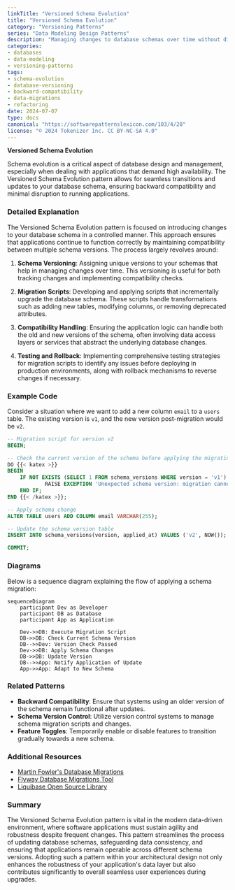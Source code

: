 ```yaml
---
linkTitle: "Versioned Schema Evolution"
title: "Versioned Schema Evolution"
category: "Versioning Patterns"
series: "Data Modeling Design Patterns"
description: "Managing changes to database schemas over time without disrupting existing data or applications through a controlled and systematic approach to evolve database schemas."
categories:
- databases
- data-modeling
- versioning-patterns
tags:
- schema-evolution
- database-versioning
- backward-compatibility
- data-migrations
- refactoring
date: 2024-07-07
type: docs
canonical: "https://softwarepatternslexicon.com/103/4/28"
license: "© 2024 Tokenizer Inc. CC BY-NC-SA 4.0"
---
```


**Versioned Schema Evolution**

Schema evolution is a critical aspect of database design and management, especially when dealing with applications that demand high availability. The Versioned Schema Evolution pattern allows for seamless transitions and updates to your database schema, ensuring backward compatibility and minimal disruption to running applications. 

### Detailed Explanation

The Versioned Schema Evolution pattern is focused on introducing changes to your database schema in a controlled manner. This approach ensures that applications continue to function correctly by maintaining compatibility between multiple schema versions. The process largely revolves around:

1. **Schema Versioning**: Assigning unique versions to your schemas that help in managing changes over time. This versioning is useful for both tracking changes and implementing compatibility checks.

2. **Migration Scripts**: Developing and applying scripts that incrementally upgrade the database schema. These scripts handle transformations such as adding new tables, modifying columns, or removing deprecated attributes.

3. **Compatibility Handling**: Ensuring the application logic can handle both the old and new versions of the schema, often involving data access layers or services that abstract the underlying database changes.

4. **Testing and Rollback**: Implementing comprehensive testing strategies for migration scripts to identify any issues before deploying in production environments, along with rollback mechanisms to reverse changes if necessary.

### Example Code

Consider a situation where we want to add a new column `email` to a `users` table. The existing version is `v1`, and the new version post-migration would be `v2`.

```sql
-- Migration script for version v2
BEGIN;

-- Check the current version of the schema before applying the migration
DO {{< katex >}}
BEGIN
    IF NOT EXISTS (SELECT 1 FROM schema_versions WHERE version = 'v1') THEN
            RAISE EXCEPTION 'Unexpected schema version: migration cannot proceed';
    END IF;
END {{< /katex >}};

-- Apply schema change
ALTER TABLE users ADD COLUMN email VARCHAR(255);

-- Update the schema version table
INSERT INTO schema_versions(version, applied_at) VALUES ('v2', NOW());

COMMIT;
```

### Diagrams

Below is a sequence diagram explaining the flow of applying a schema migration:

```mermaid
sequenceDiagram
    participant Dev as Developer
    participant DB as Database
    participant App as Application

    Dev->>DB: Execute Migration Script
    DB->>DB: Check Current Schema Version
    DB-->>Dev: Version Check Passed
    Dev->>DB: Apply Schema Changes
    DB->>DB: Update Version
    DB-->>App: Notify Application of Update
    App->>App: Adapt to New Schema
```

### Related Patterns

- **Backward Compatibility**: Ensure that systems using an older version of the schema remain functional after updates.
- **Schema Version Control**: Utilize version control systems to manage schema migration scripts and changes.
- **Feature Toggles**: Temporarily enable or disable features to transition gradually towards a new schema.

### Additional Resources

- [Martin Fowler's Database Migrations](https://martinfowler.com/articles/evodb.html)
- [Flyway Database Migrations Tool](https://flywaydb.org)
- [Liquibase Open Source Library](https://www.liquibase.org)

### Summary

The Versioned Schema Evolution pattern is vital in the modern data-driven environment, where software applications must sustain agility and robustness despite frequent changes. This pattern streamlines the process of updating database schemas, safeguarding data consistency, and ensuring that applications remain operable across different schema versions. Adopting such a pattern within your architectural design not only enhances the robustness of your application's data layer but also contributes significantly to overall seamless user experiences during upgrades.

